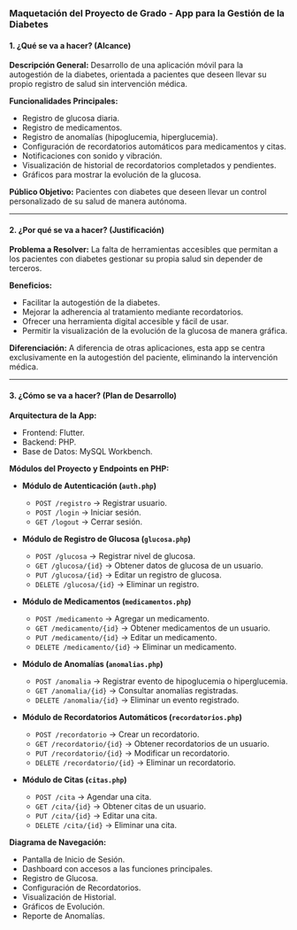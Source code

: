 ### Maquetación del Proyecto de Grado - App para la Gestión de la Diabetes

#### 1. ¿Qué se va a hacer? (Alcance)
**Descripción General:**
Desarrollo de una aplicación móvil para la autogestión de la diabetes, orientada a pacientes que deseen llevar su propio registro de salud sin intervención médica.

**Funcionalidades Principales:**
- Registro de glucosa diaria.
- Registro de medicamentos.
- Registro de anomalías (hipoglucemia, hiperglucemia).
- Configuración de recordatorios automáticos para medicamentos y citas.
- Notificaciones con sonido y vibración.
- Visualización de historial de recordatorios completados y pendientes.
- Gráficos para mostrar la evolución de la glucosa.

**Público Objetivo:**
Pacientes con diabetes que deseen llevar un control personalizado de su salud de manera autónoma.

---

#### 2. ¿Por qué se va a hacer? (Justificación)
**Problema a Resolver:**
La falta de herramientas accesibles que permitan a los pacientes con diabetes gestionar su propia salud sin depender de terceros.

**Beneficios:**
- Facilitar la autogestión de la diabetes.
- Mejorar la adherencia al tratamiento mediante recordatorios.
- Ofrecer una herramienta digital accesible y fácil de usar.
- Permitir la visualización de la evolución de la glucosa de manera gráfica.

**Diferenciación:**
A diferencia de otras aplicaciones, esta app se centra exclusivamente en la autogestión del paciente, eliminando la intervención médica.

---

#### 3. ¿Cómo se va a hacer? (Plan de Desarrollo)
**Arquitectura de la App:**
- Frontend: Flutter.
- Backend: PHP.
- Base de Datos: MySQL Workbench.

**Módulos del Proyecto y Endpoints en PHP:**

- **Módulo de Autenticación (`auth.php`)**
  - `POST /registro` → Registrar usuario.
  - `POST /login` → Iniciar sesión.
  - `GET /logout` → Cerrar sesión.

- **Módulo de Registro de Glucosa (`glucosa.php`)**
  - `POST /glucosa` → Registrar nivel de glucosa.
  - `GET /glucosa/{id}` → Obtener datos de glucosa de un usuario.
  - `PUT /glucosa/{id}` → Editar un registro de glucosa.
  - `DELETE /glucosa/{id}` → Eliminar un registro.

- **Módulo de Medicamentos (`medicamentos.php`)**
  - `POST /medicamento` → Agregar un medicamento.
  - `GET /medicamento/{id}` → Obtener medicamentos de un usuario.
  - `PUT /medicamento/{id}` → Editar un medicamento.
  - `DELETE /medicamento/{id}` → Eliminar un medicamento.

- **Módulo de Anomalías (`anomalias.php`)**
  - `POST /anomalia` → Registrar evento de hipoglucemia o hiperglucemia.
  - `GET /anomalia/{id}` → Consultar anomalías registradas.
  - `DELETE /anomalia/{id}` → Eliminar un evento registrado.

- **Módulo de Recordatorios Automáticos (`recordatorios.php`)**
  - `POST /recordatorio` → Crear un recordatorio.
  - `GET /recordatorio/{id}` → Obtener recordatorios de un usuario.
  - `PUT /recordatorio/{id}` → Modificar un recordatorio.
  - `DELETE /recordatorio/{id}` → Eliminar un recordatorio.

- **Módulo de Citas (`citas.php`)**
  - `POST /cita` → Agendar una cita.
  - `GET /cita/{id}` → Obtener citas de un usuario.
  - `PUT /cita/{id}` → Editar una cita.
  - `DELETE /cita/{id}` → Eliminar una cita.

**Diagrama de Navegación:**
- Pantalla de Inicio de Sesión.
- Dashboard con accesos a las funciones principales.
- Registro de Glucosa.
- Configuración de Recordatorios.
- Visualización de Historial.
- Gráficos de Evolución.
- Reporte de Anomalías.



